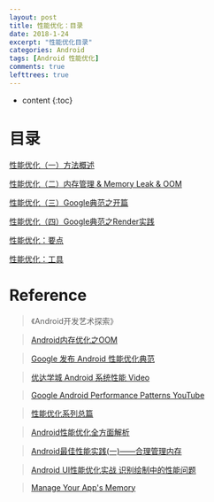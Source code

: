 ```yaml
---
layout: post
title: 性能优化：目录
date: 2018-1-24
excerpt: "性能优化目录"
categories: Android
tags: [Android 性能优化]
comments: true
lefttrees: true
---
```


* content
{:toc}




# 目录


[性能优化（一）方法概述](http://vivianking6855.github.io/2017/02/27/Android-optimization-1-method/)

[性能优化（二）内存管理 & Memory Leak & OOM](http://vivianking6855.github.io/2017/02/27/Android-optimization-2-OOM/)

[性能优化（三）Google典范之开篇](http://vivianking6855.github.io/2017/03/13/Android-optimization-3-Google-Publish/)

[性能优化（四）Google典范之Render实践](http://vivianking6855.github.io/2017/03/14/Android-optimization-4-Google-Publish-Render/)

[性能优化：要点](http://vivianking6855.github.io/2018/01/24/Android-optimization-critical/)

[性能优化：工具](http://vivianking6855.github.io/2017/12/26/Android-optimization-Tool/)


# Reference

> 《Android开发艺术探索》

> [Android内存优化之OOM](http://www.csdn.net/article/2015-09-18/2825737/5)

> [Google 发布 Android 性能优化典范](http://www.oschina.net/news/60157/android-performance-patterns?sid=07vbqo00ovnh233e0ain6ue5a6)

> [优达学城 Android 系统性能 Video](https://cn.udacity.com/course/android-performance--ud825)

> [Google Android Performance Patterns YouTube ](https://www.youtube.com/playlist?list=PLWz5rJ2EKKc9CBxr3BVjPTPoDPLdPIFCE)

> [性能优化系列总篇](http://www.trinea.cn/android/database-performance/)

> [Android性能优化全方面解析](http://blog.csdn.net/sw950729/article/details/72124008)

> [Android最佳性能实践(一)——合理管理内存 ](http://blog.csdn.net/guolin_blog/article/details/42238627)

> [Android UI性能优化实战 识别绘制中的性能问题](http://blog.csdn.net/lmj623565791/article/details/45556391/)

> [Manage Your App's Memory](https://developer.android.google.cn/topic/performance/memory.html)